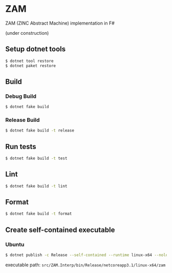 # ZAM

ZAM (ZINC Abstract Machine) implementation in F#

(under construction)

## Setup dotnet tools

```bash
$ dotnet tool restore
$ dotnet paket restore
```

## Build

### Debug Build

```bash
$ dotnet fake build
```

### Release Build

```bash
$ dotnet fake build -t release
```

## Run tests

```bash
$ dotnet fake build -t test
```

## Lint

```bash
$ dotnet fake build -t lint
```

## Format

```bash
$ dotnet fake build -t format
```

## Create self-contained executable

### Ubuntu

```bash
$ dotnet publish -c Release --self-contained --runtime linux-x64 --nologo
```

executable path: `src/ZAM.Interp/bin/Release/netcoreapp3.1/linux-x64/zam`
